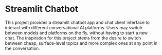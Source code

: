 # Streamlit Chatbot
This project provides a streamlit chatbot app and chat client interface to interact with different conversational AI platforms. Users may switch between models and platforms on the fly, without having to start a new chat.
The inspiration for this project stems from the desire to switch between cheap, surface-level topics and more complex ones at any point in the conversation.

